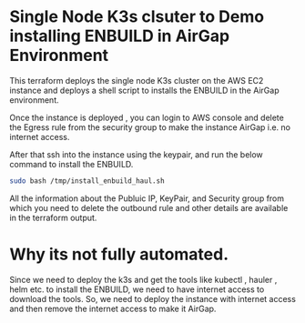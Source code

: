 # Single Node K3s clsuter to Demo installing ENBUILD in AirGap Environment

This terraform deploys the single node K3s cluster on the AWS EC2 instance and deploys a shell script to installs the ENBUILD in the AirGap environment.

Once the instance is deployed , you can login to AWS console and delete the Egress rule from the security group to make the instance AirGap i.e. no internet access.

After that ssh into the instance using the keypair, and run the below command to install the ENBUILD.

```bash
sudo bash /tmp/install_enbuild_haul.sh
```

All the information about the Publuic IP, KeyPair, and Security group from which you need to delete the outbound rule and other details are available in the terraform output.

# Why its not fully automated.
Since we need to deploy the k3s and get the tools like kubectl , hauler , helm etc. to install the ENBUILD, we need to have internet access to download the tools. So, we need to deploy the instance with internet access and then remove the internet access to make it AirGap.